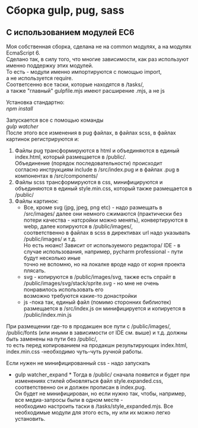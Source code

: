 # Сборка gulp, pug, sass
## С использованием модулей EC6

Моя собственная сборка, сделана не на common модулях, а на модулях EcmaScript 6.  
Сделано так,  в силу того, 
что многие зависимости, как раз используют именно поддержку этих модулей.  
То есть - модули именно импортируются с помощью import,  
а не используется require.  
Соответсенно все таски, которые находятся в /tasks/,  
а также "главный" gulpfile.mjs имеют расширение .mjs, а не js 

Установка стандартно:  
*npm install*

Запускается все с помощью команды  
*gulp watcher*  
После этого все изменения в pug файлах, в файлах scss, в файлах картинок регистрируются и:
1. Файлы pug трансформируются в html и объединяются в единый index.html, который размещается в /public/.  
Объединение (порядок последовательности) происходит  
согласно инструкциям include в /src/index.pug и в файлах .pug в компонентах в /src/components/
2. Файлы scss трансформируются в css, минифицируются  и объединяются в единый style.min.css, который также размещается в /public/
3. Файлы картинок: 
    *  Все, кроме svg (jpg, jpeg, png etc) - надо размещать в /src/images/ далее они немного сжимаются (практически без потери качества - натсройки можно менять), 
	 конвертируются в webp,  далее копируются в /public/images/,  
	соответственно в файлах в scss в директивах url надо указывать /public/images/ и т.д.  
	Но есть нюанс! Зависит от используемого редактора/ IDE - в случае использования, например, pycharm professional - пути будут несколько иные  
	точно не вспомню, но на локалке вроде надо от корня проекта плясать.
    * svg - копируются в /public/images/svg, также есть спрайт в /public/images/svg/stack/sprite.svg - но мне не очень понравилось использовать его  
	возможно требуются какие-то донастройки
    * js -пока так, единый файл (помимо сторонних библиотек) размещается в /src/index.js он минифицируется и копируется в /public/index.min.js

При размещении где-то в продакшен все пути с /public/images/, /public/fonts (или иными в зависимости от IDE см. выше)  и т.д. должны быть заменены на пути без /public/,  
то есть перед копированием на продакшн результирующих index.html, index.min.css -необходимо чуть-чуть ручной работы.

Если нужен не минифицированный css - надо запускать 
* gulp watcher_expand *
Тогда в /public/ сначала появится и будет при изменениях стилей обновляться файл style.expanded.css,  
 соответственно он и должен  прописан в index.pug.  
Он будет не минифицирован, но если нужно так, чтобы, например, все медиа-запросы были в одном месте -  
необходимо настроить таски в /tasks/style_expanded.mjs.
Все необходимые модули для этого есть, ну или их можно легко установить.



